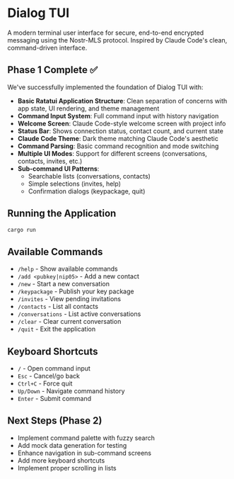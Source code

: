 # Dialog TUI

A modern terminal user interface for secure, end-to-end encrypted messaging using the Nostr-MLS protocol. Inspired by Claude Code's clean, command-driven interface.

## Phase 1 Complete ✅

We've successfully implemented the foundation of Dialog TUI with:

- **Basic Ratatui Application Structure**: Clean separation of concerns with app state, UI rendering, and theme management
- **Command Input System**: Full command input with history navigation
- **Welcome Screen**: Claude Code-style welcome screen with project info
- **Status Bar**: Shows connection status, contact count, and current state
- **Claude Code Theme**: Dark theme matching Claude Code's aesthetic
- **Command Parsing**: Basic command recognition and mode switching
- **Multiple UI Modes**: Support for different screens (conversations, contacts, invites, etc.)
- **Sub-command UI Patterns**: 
  - Searchable lists (conversations, contacts)
  - Simple selections (invites, help)
  - Confirmation dialogs (keypackage, quit)

## Running the Application

```bash
cargo run
```

## Available Commands

- `/help` - Show available commands
- `/add <pubkey|nip05>` - Add a new contact
- `/new` - Start a new conversation
- `/keypackage` - Publish your key package
- `/invites` - View pending invitations
- `/contacts` - List all contacts
- `/conversations` - List active conversations
- `/clear` - Clear current conversation
- `/quit` - Exit the application

## Keyboard Shortcuts

- `/` - Open command input
- `Esc` - Cancel/go back
- `Ctrl+C` - Force quit
- `Up/Down` - Navigate command history
- `Enter` - Submit command

## Next Steps (Phase 2)

- Implement command palette with fuzzy search
- Add mock data generation for testing
- Enhance navigation in sub-command screens
- Add more keyboard shortcuts
- Implement proper scrolling in lists
